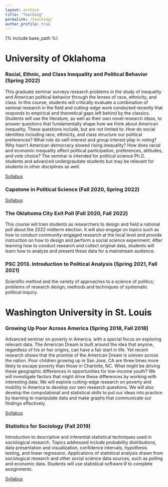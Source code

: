 ```yaml
---
layout: archive
title: "Teaching"
permalink: /teaching/
author_profile: true
---
```

{% include base_path %}

<!-- Global site tag (gtag.js) - Google Analytics -->
<script async src="https://www.googletagmanager.com/gtag/js?id=UA-123521501-1"></script>
<script>
  window.dataLayer = window.dataLayer || [];
  function gtag(){dataLayer.push(arguments);}
  gtag('js', new Date());

  gtag('config', 'UA-123521501-1');
</script>


# University of Oklahoma


### Racial, Ethnic, and Class Inequality and Political Behavior (Spring 2022)

This graduate seminar surveys research problems in the study of inequality and American political behavior through the lenses of race, ethnicity, and class. In this course, students will critically evaluate a combination of seminal research in the field and cutting-edge work conducted recently that responds to empirical and theoretical gaps left behind by the classics. Students will use the literature, as well as their own novel research ideas, to answer questions that fundamentally shape how we think about American inequality. These questions include, but are not limited to: How do social identities including race, ethnicity, and class structure our political preferences? What role do self-interest and group interest play in voting? Why hasn’t American democracy slowed rising inequality? How does racial and economic inequality affect political participation, preferences, attitudes, and vote choice? The seminar is intended for political science Ph.D. students and advanced undergraudate students but may be relevant for students in other disciplines as well.

[Syllabus](http://jskuk.github.io/files/syllabus-psc-5400-spring-2022.pdf)



### Capstone in Political Science (Fall 2020, Spring 2022)

[Syllabus](http://jskuk.github.io/files/Capstone_SP2022.pdf)

### The Oklahoma City Exit Poll (Fall 2020, Fall 2022)

This course will train students as researchers to design and field a national poll about the 2022 midterm election. It will also engage on topics such as how to conduct community-engaged research at the local level and provide instruction on how to design and perform a social science experiment. After learning how to conduct research and collect original data, students will learn how to analyze and present these data for a mainstream audience. 



### PSC 2013. Introduction to Political Analysis (Spring 2021, Fall 2021)

Scientific method and the variety of approaches to a science of politics; problems of research design; methods and techniques of systematic political inquiry.


# Washington University in St. Louis

### Growing Up Poor Across America (Spring 2018, Fall 2018)

Advanced seminar on poverty in America, with a special focus on exploring relevant data. The American Dream is built around the idea that anyone, regardless of his or her origins, can have a fair start in life. Yet recent research shows that the promise of the American Dream is uneven across the nation. Poor children growing up in San Jose, CA are three times more likely to escape poverty than those in Charlotte, NC. What might be driving these geographic differences in opportunities for low-income youth? We will investigate factors that might drive these differences by working with interesting data. We will explore cutting-edge research on poverty and mobility in America to develop our own research questions. We will also develop the computational and statistical skills to put our ideas into practice by learning to manipulate data and make graphs that communicate our findings effectively. 

[Syllabus](http://jskuk.github.io/files/syllabus_SOC352.pdf)



### Statistics for Sociology (Fall 2019)

Introduction to descriptive and inferential statistical techniques used in sociological research. Topics addressed include probability distributions, data presentation and visualization, confidence intervals, hypothesis testing, and linear regression. Applications of statistical analysis drawn from sociological research and other social science data sources, such as polling and economic data. Students will use statistical software *R* to complete assignments.

[Syllabus](http://jskuk.github.io/files/syllabus_SOC3050.pdf)

